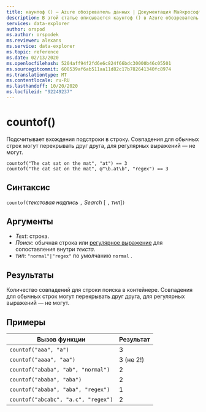 ```yaml
---
title: каунтоф () — Azure обозреватель данных | Документация Майкрософт
description: В этой статье описывается каунтоф () в Azure обозреватель данных.
services: data-explorer
author: orspod
ms.author: orspodek
ms.reviewer: alexans
ms.service: data-explorer
ms.topic: reference
ms.date: 02/13/2020
ms.openlocfilehash: 5204aff94f2fd6e6c824f66bdc30000b46c05501
ms.sourcegitcommit: 608539af6ab511aa11d82c17b782641340fc8974
ms.translationtype: MT
ms.contentlocale: ru-RU
ms.lasthandoff: 10/20/2020
ms.locfileid: "92249237"
---
```

# <a name="countof"></a>countof()

Подсчитывает вхождения подстроки в строку. Совпадения для обычных строк могут перекрывать друг друга, для регулярных выражений — не могут.

```kusto
countof("The cat sat on the mat", "at") == 3
countof("The cat sat on the mat", @"\b.at\b", "regex") == 3
```

## <a name="syntax"></a>Синтаксис

`countof(`*текстовая надпись* `,` *Search* [ `,` *тип*]`)`

## <a name="arguments"></a>Аргументы

* *Text*: строка.
* *Поиск*: обычная строка или [регулярное выражение](./re2.md) для сопоставления внутри *текста*.
* *тип*: `"normal"|"regex"` по умолчанию `normal` . 

## <a name="returns"></a>Результаты

Количество совпадений для строки поиска в контейнере. Совпадения для обычных строк могут перекрывать друг друга, для регулярных выражений — не могут.

## <a name="examples"></a>Примеры

|Вызов функции|Результат|
|---|---
|`countof("aaa", "a")`| 3 
|`countof("aaaa", "aa")`| 3 (не 2!)
|`countof("ababa", "ab", "normal")`| 2
|`countof("ababa", "aba")`| 2
|`countof("ababa", "aba", "regex")`| 1
|`countof("abcabc", "a.c", "regex")`| 2
    